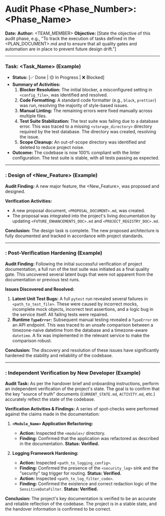 # Audit Phase <Phase_Number>: <Phase_Name>

**Date:** <DATE>
**Author:** <TEAM_MEMBER>
**Objective:** [State the objective of this audit phase, e.g., "To track the execution of tasks defined in the <PLAN_DOCUMENT>.md and to ensure that all quality gates and automation are in place to prevent future design drift."]

---

### Task: <Task_Name> (Example)

*   **Status:** [✅ Done | 🟡 In Progress | ❌ Blocked]
*   **Summary of Activities:**
    1.  **Blocker Resolution:** The initial blocker, a misconfigured setting in `<config_file>`, was identified and resolved.
    2.  **Code Formatting:** A standard code formatter (e.g., `black`, `prettier`) was run, resolving the majority of style-based issues.
    3.  **Manual Linting:** The remaining errors were fixed manually across multiple files.
    4.  **Test Suite Stabilization:** The test suite was failing due to a database error. This was traced to a missing `<storage_directory>` directory required by the test database. The directory was created, resolving the issue.
    5.  **Scope Cleanup:** An out-of-scope directory was identified and deleted to reduce project noise.
*   **Outcome:** The codebase is now 100% compliant with the linter configuration. The test suite is stable, with all tests passing as expected.

---

### <DATE>: Design of <New_Feature> (Example)

**Audit Finding:**
A new major feature, the <New_Feature>, was proposed and designed.

**Verification Activities:**
- A new proposal document, `<PROPOSAL_DOCUMENT>.md`, was created.
- The proposal was integrated into the project's living documentation by updating `<FUTURE_ENHANCEMENTS_DOC>.md` and `<PROJECT_REGISTRY_DOC>.md`.

**Conclusion:**
The design task is complete. The new proposed architecture is fully documented and tracked in accordance with project standards.

---

### <DATE>: Post-Verification Hardening (Example)

**Audit Finding:**
Following the initial successful verification of project documentation, a full run of the test suite was initiated as a final quality gate. This uncovered several latent bugs that were not apparent from the documentation or previous test runs.

**Issues Discovered and Resolved:**
1.  **Latent Unit Test Bugs:** A full `pytest` run revealed several failures in `<path_to_test_file>`. These were caused by incorrect mocks, incomplete mock objects, incorrect test assertions, and a logic bug in the service itself. All failing tests were repaired.
2.  **Runtime `TypeError`:** Subsequent manual testing revealed a `TypeError` on an API endpoint. This was traced to an unsafe comparison between a timezone-naive datetime from the database and a timezone-aware `datetime`. A fix was implemented in the relevant service to make the comparison robust.

**Conclusion:**
The discovery and resolution of these issues have significantly hardened the stability and reliability of the codebase.

---

### <DATE>: Independent Verification by New Developer (Example)

**Audit Task:**
As per the handover brief and onboarding instructions, perform an independent verification of the project's state. The goal is to confirm that the key "source of truth" documents (`CURRENT_STATE.md`, `ACTIVITY.md`, etc.) accurately reflect the state of the codebase.

**Verification Activities & Findings:**
A series of spot-checks were performed against the claims made in the documentation:

1.  **`<Module_Name>` Application Refactoring:**
    *   **Action:** Inspected the `<module>/` directory.
    *   **Finding:** Confirmed that the application was refactored as described in the documentation. **Status: Verified.**

2.  **Logging Framework Hardening:**
    *   **Action:** Inspected `<path_to_logging_config>`.
    *   **Finding:** Confirmed the presence of the `<security_log>` sink and the "security" tag trigger for routing. **Status: Verified.**
    *   **Action:** Inspected `<path_to_log_filter_code>`.
    *   **Finding:** Confirmed the existence and correct redaction logic of the `SensitiveDataFilter`. **Status: Verified.**

**Conclusion:**
The project's key documentation is verified to be an accurate and reliable reflection of the codebase. The project is in a stable state, and the handover information is confirmed to be correct.
